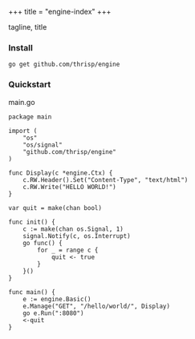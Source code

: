 +++
title = "engine-index"
+++

tagline, title

### Install

    go get github.com/thrisp/engine

### Quickstart

main.go

    package main

    import (
        "os"
        "os/signal"
        "github.com/thrisp/engine"
    )

    func Display(c *engine.Ctx) {
        c.RW.Header().Set("Content-Type", "text/html")
        c.RW.Write("HELLO WORLD!")
    }

    var quit = make(chan bool)

    func init() {
        c := make(chan os.Signal, 1)
        signal.Notify(c, os.Interrupt)
        go func() {
            for _ = range c {
                quit <- true
            }
        }()
    }

    func main() {
        e := engine.Basic()
        e.Manage("GET", "/hello/world/", Display)
        go e.Run(":8080")
        <-quit
    }

